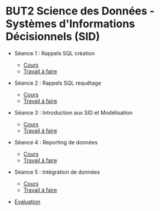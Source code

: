 # BUT2 Science des Données - Systèmes d'Informations Décisionnels (SID)

- Séance 1 : Rappels SQL création
    - [Cours](https://docs.google.com/presentation/d/e/2PACX-1vSlmDt2jGeIPtH9FaEbMWcdtfUPLx4QGkPqa0K8G2vZWE3NvemqmuuuHNMj_votTLP7le8X4Dnslgka/pub?start=false&loop=false&delayms=3000)
    - [Travail à faire]()

- Séance 2 : Rappels SQL requêtage
    - [Cours](https://docs.google.com/presentation/d/e/2PACX-1vT0EbFjbNEI3DbJmE6St65KohE0qdPc5lelOjNZyQk7KAKgoGjsaT9qmYplwFKlWIG56xdXCB_sv-1C/pub?start=false&loop=false&delayms=3000)
    - [Travail à faire]()

- Séance 3 : Introduction aux SID et Modélisation
    - [Cours](https://docs.google.com/presentation/d/e/2PACX-1vR829kNlv-n9c9yq_VGKzxa5t8RFDL_3JODxOaMjjOn_Tz5oCHRFV1wgTzLd1FH8CQeD-37fdMmXlBv/pub?start=false&loop=false&delayms=3000)
    - [Travail à faire]()

- Séance 4 : Reporting de données
    - [Cours](https://docs.google.com/presentation/d/e/2PACX-1vTXlTT6OTubUDFxqIs-p6cQwfSjDfSekw5mfkeudQilQu7-RC4j4snZe1vUj2Rb1VY3kLztnyKHpTsY/pub?start=false&loop=false&delayms=3000)
    - [Travail à faire]()
    
- Séance 5 : Intégration de données
    - [Cours](https://docs.google.com/presentation/d/e/2PACX-1vSvjB8XvSb5UaHnQKjZO5fHsAYCiaPC6BTgRoSjSvR6MzFiXMNBRsiXSJAaO2HeVZOyPTa65eoHyMrg/pub?start=false&loop=false&delayms=3000)
    - [Travail à faire]()
    
- [Evaluation]()


<!--

ETL Tableau Prep

- SID :
    - Remarques :
        - Rappels SQL : découper en création puis requêtage, avec cours
        - TP Intégration : découper en plusieurs demandes, plus explicites
        - Utiliser SQL Server ! En tout cas, ne plus utiliser SQLite
    - Programme : 6 séances de 3 heures
        - Rappels SQL 1 : Cours création DDL-DML (1h) + TP (1h30) + évaluation rapide
        - Rappels SQL 2 : Cours requêtage DQL (1h) + TP (1h30) + évaluation rapide
        - Intro SID & Modélisation (2h) + TD rétro-engineering (1h)
        - Reporting (1h) + TP Tableau avec rendu (2h)
        - Intégration de données : Cours (1h30) + Début du TP (1h30)
        - Fin du TP à rendre (3h)


Lien vers les cours :

- DDL/DML : https://docs.google.com/presentation/d/e/2PACX-1vSlmDt2jGeIPtH9FaEbMWcdtfUPLx4QGkPqa0K8G2vZWE3NvemqmuuuHNMj_votTLP7le8X4Dnslgka/pub?start=false&loop=false&delayms=3000

- DQL : https://docs.google.com/presentation/d/e/2PACX-1vT0EbFjbNEI3DbJmE6St65KohE0qdPc5lelOjNZyQk7KAKgoGjsaT9qmYplwFKlWIG56xdXCB_sv-1C/pub?start=false&loop=false&delayms=3000

- Intro SID : https://docs.google.com/presentation/d/e/2PACX-1vR829kNlv-n9c9yq_VGKzxa5t8RFDL_3JODxOaMjjOn_Tz5oCHRFV1wgTzLd1FH8CQeD-37fdMmXlBv/pub?start=false&loop=false&delayms=3000

- Reporting : https://docs.google.com/presentation/d/e/2PACX-1vTXlTT6OTubUDFxqIs-p6cQwfSjDfSekw5mfkeudQilQu7-RC4j4snZe1vUj2Rb1VY3kLztnyKHpTsY/pub?start=false&loop=false&delayms=3000

- Intégration : https://docs.google.com/presentation/d/e/2PACX-1vSvjB8XvSb5UaHnQKjZO5fHsAYCiaPC6BTgRoSjSvR6MzFiXMNBRsiXSJAaO2HeVZOyPTa65eoHyMrg/pub?start=false&loop=false&delayms=3000

-->

